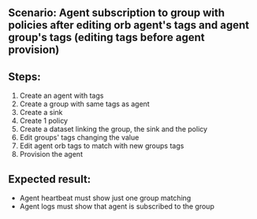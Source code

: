 ## Scenario: Agent subscription to group with policies after editing orb agent's tags and agent group's tags (editing tags before agent provision) 
Steps:
-  
1. Create an agent with tags
2. Create a group with same tags as agent
3. Create a sink
4. Create 1 policy
5. Create a dataset linking the group, the sink and the policy
6. Edit groups' tags changing the value
7. Edit agent orb tags to match with new groups tags
8. Provision the agent

Expected result:
-
- Agent heartbeat must show just one group matching
- Agent logs must show that agent is subscribed to the group
